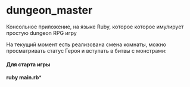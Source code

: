 # dungeon_master

Консольное приложение, на языке Ruby, которое которое имулирует простую dungeon RPG игру

На текущий момент есть реализована смена комнаты, можно просматривать статус Героя и вступать в битвы с монстрами:

#### Для старта игры
**ruby main.rb***

